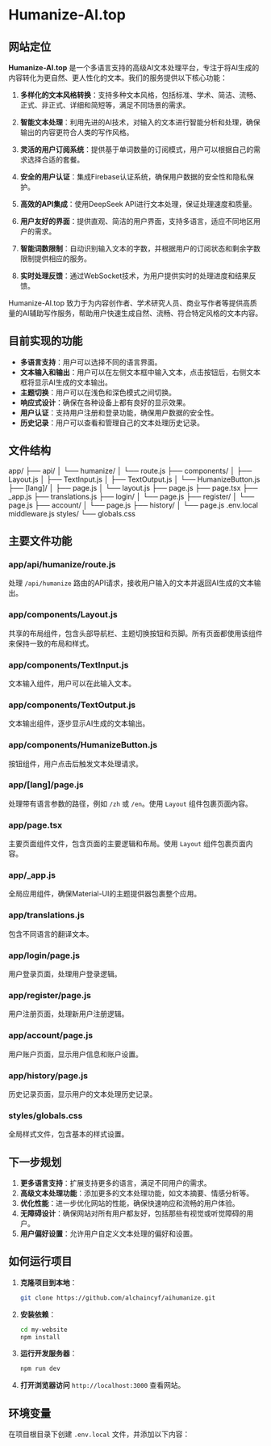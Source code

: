 # Humanize-AI.top

## 网站定位
**Humanize-AI.top** 是一个多语言支持的高级AI文本处理平台，专注于将AI生成的内容转化为更自然、更人性化的文本。我们的服务提供以下核心功能：

1. **多样化的文本风格转换**：支持多种文本风格，包括标准、学术、简洁、流畅、正式、非正式、详细和简短等，满足不同场景的需求。

2. **智能文本处理**：利用先进的AI技术，对输入的文本进行智能分析和处理，确保输出的内容更符合人类的写作风格。

3. **灵活的用户订阅系统**：提供基于单词数量的订阅模式，用户可以根据自己的需求选择合适的套餐。

4. **安全的用户认证**：集成Firebase认证系统，确保用户数据的安全性和隐私保护。

5. **高效的API集成**：使用DeepSeek API进行文本处理，保证处理速度和质量。

6. **用户友好的界面**：提供直观、简洁的用户界面，支持多语言，适应不同地区用户的需求。

7. **智能词数限制**：自动识别输入文本的字数，并根据用户的订阅状态和剩余字数限制提供相应的服务。

8. **实时处理反馈**：通过WebSocket技术，为用户提供实时的处理进度和结果反馈。

Humanize-AI.top 致力于为内容创作者、学术研究人员、商业写作者等提供高质量的AI辅助写作服务，帮助用户快速生成自然、流畅、符合特定风格的文本内容。

## 目前实现的功能
- **多语言支持**：用户可以选择不同的语言界面。
- **文本输入和输出**：用户可以在左侧文本框中输入文本，点击按钮后，右侧文本框将显示AI生成的文本输出。
- **主题切换**：用户可以在浅色和深色模式之间切换。
- **响应式设计**：确保在各种设备上都有良好的显示效果。
- **用户认证**：支持用户注册和登录功能，确保用户数据的安全性。
- **历史记录**：用户可以查看和管理自己的文本处理历史记录。

## 文件结构
app/
├── api/
│   └── humanize/
│       └── route.js
├── components/
│   ├── Layout.js
│   ├── TextInput.js
│   ├── TextOutput.js
│   └── HumanizeButton.js
├── [lang]/
│   ├── page.js
│   └── layout.js
├── page.js
├── page.tsx
├── _app.js
├── translations.js
├── login/
│   └── page.js
├── register/
│   └── page.js
├── account/
│   └── page.js
├── history/
│   └── page.js
.env.local
middleware.js
styles/
└── globals.css

## 主要文件功能

### app/api/humanize/route.js
处理 `/api/humanize` 路由的API请求，接收用户输入的文本并返回AI生成的文本输出。

### app/components/Layout.js
共享的布局组件，包含头部导航栏、主题切换按钮和页脚。所有页面都使用该组件来保持一致的布局和样式。

### app/components/TextInput.js
文本输入组件，用户可以在此输入文本。

### app/components/TextOutput.js
文本输出组件，逐步显示AI生成的文本输出。

### app/components/HumanizeButton.js
按钮组件，用户点击后触发文本处理请求。

### app/[lang]/page.js
处理带有语言参数的路径，例如 `/zh` 或 `/en`。使用 `Layout` 组件包裹页面内容。

### app/page.tsx
主要页面组件文件，包含页面的主要逻辑和布局。使用 `Layout` 组件包裹页面内容。

### app/_app.js
全局应用组件，确保Material-UI的主题提供器包裹整个应用。

### app/translations.js
包含不同语言的翻译文本。

### app/login/page.js
用户登录页面，处理用户登录逻辑。

### app/register/page.js
用户注册页面，处理新用户注册逻辑。

### app/account/page.js
用户账户页面，显示用户信息和账户设置。

### app/history/page.js
历史记录页面，显示用户的文本处理历史记录。

### styles/globals.css
全局样式文件，包含基本的样式设置。

## 下一步规划

1. **更多语言支持**：扩展支持更多的语言，满足不同用户的需求。
2. **高级文本处理功能**：添加更多的文本处理功能，如文本摘要、情感分析等。
3. **优化性能**：进一步优化网站的性能，确保快速响应和流畅的用户体验。
4. **无障碍设计**：确保网站对所有用户都友好，包括那些有视觉或听觉障碍的用户。
5. **用户偏好设置**：允许用户自定义文本处理的偏好和设置。

## 如何运行项目

1. **克隆项目到本地**：
   ```bash
   git clone https://github.com/alchaincyf/aihumanize.git
   ```

2. **安装依赖**：
   ```bash
   cd my-website
   npm install
   ```

3. **运行开发服务器**：
   ```bash
   npm run dev
   ```

4. **打开浏览器访问** `http://localhost:3000` 查看网站。

## 环境变量

在项目根目录下创建 `.env.local` 文件，并添加以下内容：

